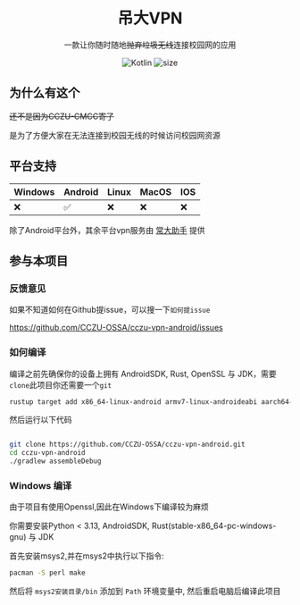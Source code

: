 <div align=center>
  <h1 align="center">吊大VPN</h1>
</div>

<div align=center>

一款让你随时随地~~抛弃垃圾无线~~连接校园网的应用

<img src="https://img.shields.io/badge/Kotlin-1.9.0-green" alt="Kotlin">
<img src="https://img.shields.io/github/languages/code-size/CCZU-OSSA/cczu-vpn-android?color=green" alt="size">
</div>

## 为什么有这个

~~还不是因为CCZU-CMCC寄了~~

是为了方便大家在无法连接到校园无线的时候访问校园网资源

## 平台支持

| Windows | Android | Linux | MacOS | IOS |
|---------|---------|-------|-------|-----|
| ❌       | ✅       | ❌     | ❌     | ❌   |

除了Android平台外，其余平台vpn服务由 [常大助手](https://github.com/CCZU-OSSA/cczu-helper) 提供

## 参与本项目

### 反馈意见

如果不知道如何在Github提issue，可以搜一下`如何提issue`

https://github.com/CCZU-OSSA/cczu-vpn-android/issues

### 如何编译

编译之前先确保你的设备上拥有 AndroidSDK, Rust, OpenSSL 与 JDK，需要`clone`此项目你还需要一个`git`

```sh
rustup target add x86_64-linux-android armv7-linux-androideabi aarch64-linux-android i686-linux-android
```

然后运行以下代码

```sh

git clone https://github.com/CCZU-OSSA/cczu-vpn-android.git
cd cczu-vpn-android
./gradlew assembleDebug
```

### Windows 编译

由于项目有使用Openssl,因此在Windows下编译较为麻烦

你需要安装Python < 3.13, AndroidSDK, Rust(stable-x86_64-pc-windows-gnu) 与 JDK

首先安装msys2,并在msys2中执行以下指令:

```sh
pacman -S perl make
```

然后将 `msys2安装目录/bin` 添加到 `Path` 环境变量中, 然后重启电脑后编译此项目